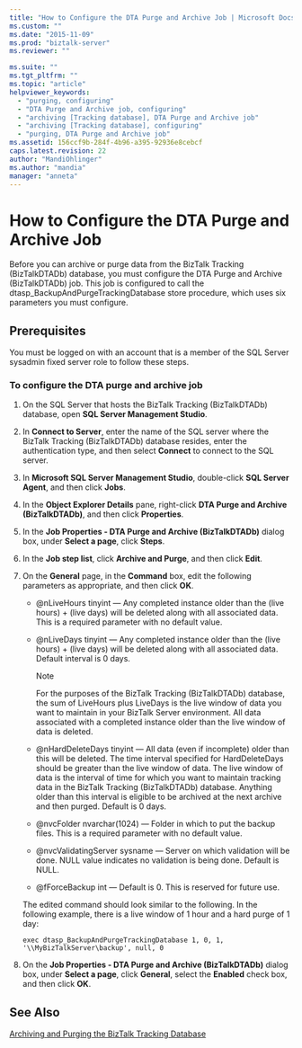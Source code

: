 ```yaml
---
title: "How to Configure the DTA Purge and Archive Job | Microsoft Docs"
ms.custom: ""
ms.date: "2015-11-09"
ms.prod: "biztalk-server"
ms.reviewer: ""

ms.suite: ""
ms.tgt_pltfrm: ""
ms.topic: "article"
helpviewer_keywords: 
  - "purging, configuring"
  - "DTA Purge and Archive job, configuring"
  - "archiving [Tracking database], DTA Purge and Archive job"
  - "archiving [Tracking database], configuring"
  - "purging, DTA Purge and Archive job"
ms.assetid: 156ccf9b-284f-4b96-a395-92936e8cebcf
caps.latest.revision: 22
author: "MandiOhlinger"
ms.author: "mandia"
manager: "anneta"
---
```

# How to Configure the DTA Purge and Archive Job
Before you can archive or purge data from the BizTalk Tracking (BizTalkDTADb) database, you must configure the DTA Purge and Archive (BizTalkDTADb) job. This job is configured to call the dtasp_BackupAndPurgeTrackingDatabase store procedure, which uses six parameters you must configure.  
  
## Prerequisites  
 You must be logged on with an account that is a member of the SQL Server sysadmin fixed server role to follow these steps.  
  
### To configure the DTA purge and archive job  
  
1.  On the SQL Server that hosts the BizTalk Tracking (BizTalkDTADb) database, open **SQL Server Management Studio**.  
  
2.  In **Connect to Server**, enter the name of the SQL server where the BizTalk Tracking (BizTalkDTADb) database resides, enter the authentication type, and then select **Connect** to connect to the SQL server.  
  
3.  In **Microsoft SQL Server Management Studio**, double-click **SQL Server Agent**, and then click **Jobs**.  
  
4.  In the **Object Explorer Details** pane, right-click **DTA Purge and Archive (BizTalkDTADb)**, and then click **Properties**.  
  
5.  In the **Job Properties - DTA Purge and Archive (BizTalkDTADb)** dialog box, under **Select a page**, click **Steps**.  
  
6.  In the **Job step list**, click **Archive and Purge**, and then click **Edit**.  
  
7.  On the **General** page, in the **Command** box, edit the following parameters as appropriate, and then click **OK**.  
  
    -   @nLiveHours tinyint — Any completed instance older than the (live hours) + (live days) will be deleted along with all associated data. This is a required parameter with no default value.  
  
    -   @nLiveDays tinyint — Any completed instance older than the (live hours) + (live days) will be deleted along with all associated data. Default interval is 0 days.  
  
        > [!NOTE]
        >  For the purposes of the BizTalk Tracking (BizTalkDTADb) database, the sum of LiveHours plus LiveDays is the live window of data you want to maintain in your BizTalk Server environment. All data associated with a completed instance older than the live window of data is deleted.  
  
    -   @nHardDeleteDays tinyint — All data (even if incomplete) older than this will be deleted. The time interval specified for HardDeleteDays should be greater than the live window of data. The live window of data is the interval of time for which you want to maintain tracking data in the BizTalk Tracking (BizTalkDTADb) database. Anything older than this interval is eligible to be archived at the next archive and then purged. Default is 0 days.  
  
    -   @nvcFolder nvarchar(1024) — Folder in which to put the backup files. This is a required parameter with no default value.  
  
    -   @nvcValidatingServer sysname — Server on which validation will be done. NULL value indicates no validation is being done. Default is NULL.  
  
    -   @fForceBackup int — Default is 0. This is reserved for future use.  
  
     The edited command should look similar to the following. In the following example, there is a live window of 1 hour and a hard purge of 1 day:  
  
    ```  
    exec dtasp_BackupAndPurgeTrackingDatabase 1, 0, 1, '\\MyBizTalkServer\backup', null, 0  
    ```  
  
8.  On the **Job Properties - DTA Purge and Archive (BizTalkDTADb)** dialog box, under **Select a page**, click **General**, select the **Enabled** check box, and then click **OK**.  
  
## See Also  
 [Archiving and Purging the BizTalk Tracking Database](../core/archiving-and-purging-the-biztalk-tracking-database.md)
